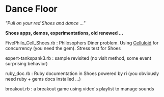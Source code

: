 # Dance Floor
*"Pull on your red Shoes and dance ..."*   

**Shoes apps, demos, experimentations, old renewed ...**   

FivePhilo_Cell_Shoes.rb : Philosophers Diner problem. Using [Celluloid](https://github.com/celluloid/celluloid) for concurrency (you need the gem). Stress test for Shoes  

expert-tankspank3.rb : sample revisited (no visit method, some event surprising behavior)   

ruby_doc.rb : Ruby documentation in Shoes powered by ri (you obviously need ruby + gems docs installed ...)

breakout.rb : a breakout game using video's playlist to manage sounds   


 	
 	
